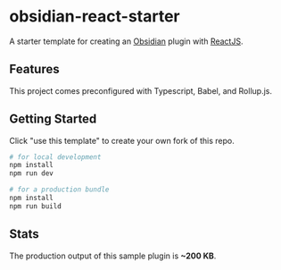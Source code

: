 # obsidian-react-starter

A starter template for creating an [Obsidian](https://obsidian.md/) plugin with [ReactJS](https://reactjs.org/).

## Features

This project comes preconfigured with Typescript, Babel, and Rollup.js.

## Getting Started

Click "use this template" to create your own fork of this repo.

```bash
# for local development
npm install
npm run dev

# for a production bundle
npm install
npm run build
```

## Stats

The production output of this sample plugin is **~200 KB**.
